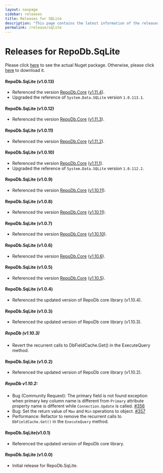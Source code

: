 ```yaml
---
layout: navpage
sidebar: releases
title: Releases for SQLite
description: "This page contains the latest information of the releases of RepoDb.SqLite library."
permalink: /release/sqlite
---
```


# Releases for RepoDb.SqLite

Please click [here](https://www.nuget.org/packages/RepoDb.SqLite) to see the actual Nuget package. Otherwise, please click [here](https://www.nuget.org/api/v2/package/RepoDb.SqLite) to download it.


#### RepoDb.SqLite (v1.0.13)

- Referenced the version [RepoDb.Core](https://www.nuget.org/packages/RepoDb) ([v1.11.4](/release/core#repodb-v1114)).
- Upgraded the reference of `System.Data.SQLite` version `1.0.113.1`.


#### RepoDb.SqLite (v1.0.12)

- Referenced the version [RepoDb.Core](https://www.nuget.org/packages/RepoDb) ([v1.11.3](/release/core#repodb-v1113)).


#### RepoDb.SqLite (v1.0.11)

- Referenced the version [RepoDb.Core](https://www.nuget.org/packages/RepoDb) ([v1.11.2](/release/core#repodb-v1112)).


#### RepoDb.SqLite (v1.0.10)

- Referenced the version [RepoDb.Core](https://www.nuget.org/packages/RepoDb) ([v1.11.1](/release/core#repodb-v1111)).
- Upgraded the reference of `System.Data.SQLite` version `1.0.112.2`.


#### RepoDb.SqLite (v1.0.9)

- Referenced the version [RepoDb.Core](https://www.nuget.org/packages/RepoDb) ([v1.10.11](/release/core#repodb-v11011)).


#### RepoDb.SqLite (v1.0.8)

- Referenced the version [RepoDb.Core](https://www.nuget.org/packages/RepoDb) ([v1.10.11](/release/core#repodb-v11011)).


#### RepoDb.SqLite (v1.0.7)

- Referenced the version [RepoDb.Core](https://www.nuget.org/packages/RepoDb) ([v1.10.10](/release/core#repodb-v11010)).


#### RepoDb.SqLite (v1.0.6)

- Referenced the version [RepoDb.Core](https://www.nuget.org/packages/RepoDb) ([v1.10.6](/release/core#repodb-v1106)).


#### RepoDb.SqLite (v1.0.5)

- Referenced the version [RepoDb.Core](https://www.nuget.org/packages/RepoDb) ([v1.10.5](/release/core#repodb-v1105)).


#### RepoDb.SqLite (v1.0.4)

- Referenced the updated version of RepoDb core library (v1.10.4).


#### RepoDb.SqLite (v1.0.3)

- Referenced the updated version of RepoDb core library (v1.10.3).


##### RepoDb (v1.10.3)

- Revert the recurrent calls to DbFieldCache.Get() in the ExecuteQuery method.


#### RepoDb.SqLite (v1.0.2)

- Referenced the updated version of RepoDb core library (v1.10.2).

##### RepoDb v1.10.2:

- Bug (Community Request): The primary field is not found exception when primary key column name is different from `Primary` attribute property name is different while `Connection.Update` is called. [#356](https://github.com/mikependon/RepoDb/issues/356)
- Bug: Set the return value of `Max` and `Min` operations to object. [#357](https://github.com/mikependon/RepoDb/issues/357)
- Performance: Refactor to remove the recurrent calls to `DbFieldCache.Get()` in the `ExecuteQuery` method.


#### RepoDb.SqLite(v1.0.1)

- Referenced the updated version of RepoDb core library.


#### RepoDb.SqLite (v1.0.0)

- Initial release for RepoDb.SqLite.
